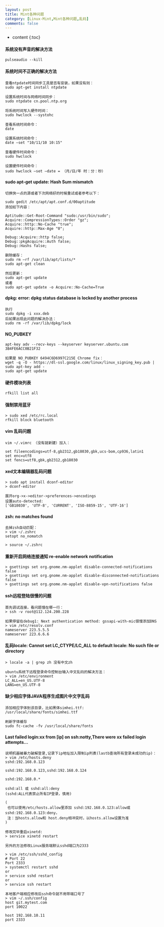 ```yaml
---
layout: post
title: Mint各种问题
category: [Linux-Mint,Mint各种问题,乱码]
comments: false
---
```


* content
{:toc}

#### 系统没有声音的解决方法
```
pulseaudio --kill
```

#### 系统时间不正确的解决方法
```
查看ntpdate时间同步工具是否有安装，如果没有则：
sudo apt-get install ntpdate

设置系统时间与网络时间同步：
sudo ntpdate cn.pool.ntp.org

将系统时间写入硬件时间：
sudo hwclock --systohc

查看系统时间命令：
date

设置系统时间命令：
date –set "10/11/10 10:15"

查看硬件时间命令：
sudo hwclock

设置硬件时间命令：
sudo hwclock –set –date = （月/日/年 时：分：秒）
```

#### sudo apt-get update: Hash Sum mismatch
```
切换快一点的源或者下次网络好的时候重试或者参考以下：

sudo gedit /etc/apt/apt.conf.d/00aptitude
添加如下内容：

Aptitude::Get-Root-Command "sudo:/usr/bin/sudo";
Acquire::CompressionTypes::Order "gz";
Acquire::http::No-Cache "true";
Acquire::http::Max-Age "0";

Debug::Acquire::http false;
Debug::pkgAcquire::Auth false;
Debug::Hashs false;

删除缓存：
sudo rm –rf /var/lib/apt/lists/*
sudo apt-get clean

然后更新：
sudo apt-get update
或者
sudo apt-get update -o Acquire::No-Cache=True
```

#### dpkg: error: dpkg status database is locked by another process
```
执行
sudo dpkg -i xxx.deb
后如果出现此问题的解决办法：
sudo rm -rf /var/lib/dpkg/lock
```

#### NO_PUBKEY
```
apt-key adv --recv-keys --keyserver keyserver.ubuntu.com 3B4FE6ACC0B21F32

如果是 NO_PUBKEY 6494C6D6997C215E Chrome fix：
wget -q -O - https://dl-ssl.google.com/linux/linux_signing_key.pub | sudo apt-key add -
sudo apt-get update
```

#### 硬件模块列表
```
rfkill list all
```

#### 强制禁用蓝牙
```
> sudo xed /etc/rc.local
rfkill block bluetooth
```

#### vim 乱码问题
```
vim ~/.vimrc （没有就新建）加入：

set fileencodings=utf-8,gb2312,gb18030,gbk,ucs-bom,cp936,latin1
set enc=utf8
set fencs=utf8,gbk,gb2312,gb18030

```

#### xed文本编辑器乱码问题
```
> sudo apt install dconf-editor
> dconf-editor

展开org->x->editor->preferences->encodings
设置auto-detected:
['GB18030', 'UTF-8', 'CURRENT', 'ISO-8859-15', 'UTF-16']

```

#### zsh: no matches found
```
去掉zsh自动匹配：
> vim ~/.zshrc
setopt no_nomatch

> source ~/.zshrc

```

#### 重新开启网络连接通知 re-enable network notification
```
> gsettings set org.gnome.nm-applet disable-connected-notifications false
> gsettings set org.gnome.nm-applet disable-disconnected-notifications false
> gsettings set org.gnome.nm-applet disable-vpn-notifications false

```

#### ssh远程登陆很慢的问题
```
首先调试连接，看问题慢在哪一行：
> ssh -v root@112.124.200.228

如果停留在debug1: Next authentication method: gssapi-with-mic很慢添加DNS
> vim /etc/resolv.conf
nameserver 223.5.5.5
nameserver 223.6.6.6

```

#### 乱码locale: Cannot set LC_CTYPE/LC_ALL to default locale: No such file or directory
```
> locale -a | grep zh 没有中文zh

ubuntu系统下远程登录命令控制台输入中文乱码的解决方法：
> vim /etc/environment 
LC_ALL=en_US.UTF-8
LANG=en_US.UTF-8

```

#### 缺少相应字体JAVA程序生成图片中文字乱码
```
添加相应字体到该目录，比如黑体simhei.ttf:
/usr/local/share/fonts/simhei.ttf

刷新字体缓存
sudo fc-cache -fv /usr/local/share/fonts

```


#### Last failed login:xx from [ip] on ssh:notty,There were xx failed login attempts...
```
说明机器被暴力破解登录,记录下ip地址加入限制ip列表(lastb查询所有登录未成功的ip)：
> vim /etc/hosts.deny
sshd:192.168.0.123

sshd:192.168.0.123,sshd:192.168.0.124

sshd:192.168.0.*

sshd:all 或 sshd:all:deny
(sshd:ALL代表禁止所有IP登录，慎用)

(
 也可以使用/etc/hosts.allow里添加 sshd:192.168.0.123:allow或sshd:192.168.0.123:deny，
 注：当hosts.allow和 host.deny相冲突时，以hosts.allow设置为准
)

修改完毕重启xinetd:
> service xinetd restart

另外的方法修改Linux服务端默认sshd端口为2333

> vim /etc/ssh/sshd_config
# Port 22
Port 2333
> systemctl restart sshd
or
> service sshd restart
or
> service ssh restart

本地客户端相应修改后ssh命令就不用带端口号了
> vim ~/.ssh/config
host git.mytest.com
port 10022

host 192.168.10.11
port 2333

```





